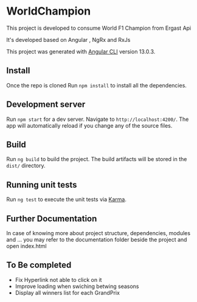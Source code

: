 # WorldChampion

This project is developed to consume World F1 Champion from Ergast Api

It's developed based on Angular , NgRx and RxJs

This project was generated with [Angular CLI](https://github.com/angular/angular-cli) version 13.0.3.

## Install

Once the repo is cloned Run `npm install` to install all the dependencies.

## Development server

Run `npm start` for a dev server. Navigate to `http://localhost:4200/`. The app will automatically reload if you change any of the source files.

## Build

Run `ng build` to build the project. The build artifacts will be stored in the `dist/` directory.

## Running unit tests

Run `ng test` to execute the unit tests via [Karma](https://karma-runner.github.io).

## Further Documentation

In case of knowing more about project structure, dependencies, modules and ... you may refer to the documentation folder beside the project and open index.html

## To Be completed
- Fix Hyperlink not able to click on it
- Improve loading when swiching betwing seasons
- Display all winners list for each GrandPrix 
